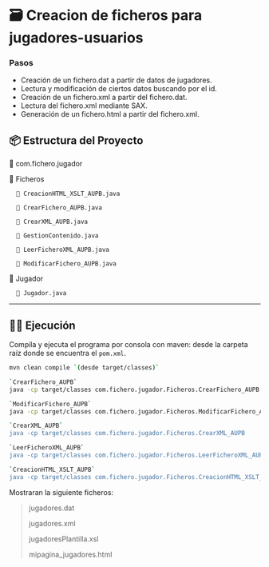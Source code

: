 # 🗃️ Creacion de ficheros para jugadores-usuarios

### Pasos

- Creación de un fichero.dat a partir de datos de jugadores.
- Lectura y modificación de ciertos datos buscando por el id.
- Creación de un fichero.xml a partir del fichero.dat.
- Lectura del fichero.xml mediante SAX.
- Generación de un fichero.html a partir del fichero.xml.

## 📦 Estructura del Proyecto

📁 com.fichero.jugador

   📁 Ficheros
  
      📄 CreacionHTML_XSLT_AUPB.java

      📄 CrearFichero_AUPB.java

      📄 CrearXML_AUPB.java

      📄 GestionContenido.java

      📄 LeerFicheroXML_AUPB.java

      📄 ModificarFichero_AUPB.java
 
  📁 Jugador
  
      📄 Jugador.java

---

## 🧑‍💻 Ejecución

Compila y ejecuta el programa por consola con maven: desde la carpeta raíz donde se encuentra el `pom.xml`.

```bash
mvn clean compile `(desde target/classes)`

`CrearFichero_AUPB`
java -cp target/classes com.fichero.jugador.Ficheros.CrearFichero_AUPB carpeta_jugadores

`ModificarFichero_AUPB`
java -cp target/classes com.fichero.jugador.Ficheros.ModificarFichero_AUPB 1 "Alberto" alber17" 28 43.89

`CrearXML_AUPB`
java -cp target/classes com.fichero.jugador.Ficheros.CrearXML_AUPB

`LeerFicheroXML_AUPB`
java -cp target/classes com.fichero.jugador.Ficheros.LeerFicheroXML_AUPB

`CreacionHTML_XSLT_AUPB`
java -cp target/classes com.fichero.jugador.Ficheros.CreacionHTML_XSLT_AUPB

```

Mostraran la siguiente ficheros:

> jugadores.dat
>
> jugadores.xml
>
> jugadoresPlantilla.xsl
>
> mipagina_jugadores.html
